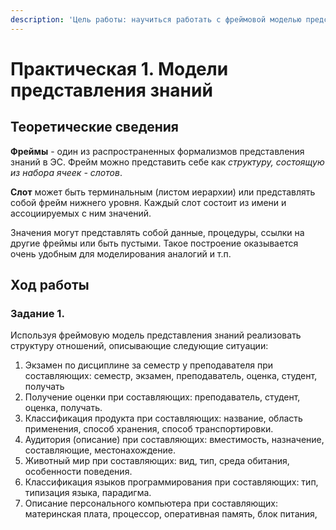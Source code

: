 ```yaml
---
description: 'Цель работы: научиться работать с фреймовой моделью представления знаний'
---
```


# Практическая 1. Модели представления знаний

## Теоретические сведения 

**Фреймы** - один из распространенных формализмов представления знаний в ЭС. Фрейм можно представить себе как _структуру, состоящую из набора ячеек - слотов_.

**Слот** может быть терминальным \(листом иерархии\) или представлять собой фрейм нижнего уровня. Каждый слот состоит из имени и ассоциируемых с ним значений. 

Значения могут представлять собой данные, процедуры, ссылки на другие фреймы или быть пустыми. Такое построение оказывается очень удобным для моделирования аналогий и т.п.

## Ход работы

### Задание 1. 

Используя фреймовую модель представления знаний реализовать структуру отношений, описывающие следующие ситуации:

1. Экзамен по дисциплине за семестр у преподавателя при составляющих: семестр, экзамен, преподаватель, оценка, студент, получать
2. Получение оценки при составляющих: преподаватель, студент, оценка, получать.
3. Классификация продукта при составляющих: название, область применения, способ хранения, способ транспортировки.
4. Аудитория \(описание\) при составляющих: вместимость, назначение, составляющие, местонахождение.
5. Животный мир при составляющих: вид, тип, среда обитания, особенности поведения.
6. Классификация языков программирования при составляющих: тип, типизация языка, парадигма.
7. Описание персонального компьютера при составляющих: материнская плата, процессор, оперативная память, блок питания, 





